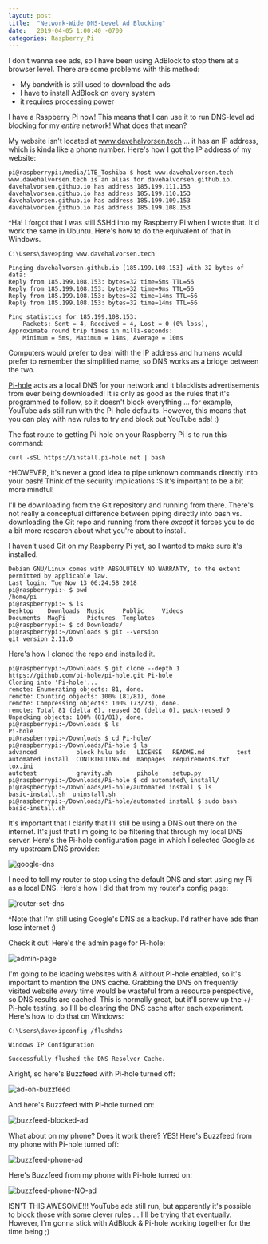 ```yaml
---
layout: post
title:  "Network-Wide DNS-Level Ad Blocking"
date:   2019-04-05 1:00:40 -0700
categories: Raspberry_Pi
---
```


I don't wanna see ads, so I have been using AdBlock to stop them at a browser level. There are some problems with this method:

* My bandwith is still used to download the ads
* I have to install AdBlock on every system
* it requires processing power

I have a Raspberry Pi now! This means that I can use it to run DNS-level ad blocking for my *entire* network! What does that mean?

My website isn't located at www.davehalvorsen.tech ... it has an IP address, which is kinda like a phone number. Here's how I got the IP address of my website:

```console
pi@raspberrypi:/media/1TB_Toshiba $ host www.davehalvorsen.tech
www.davehalvorsen.tech is an alias for davehalvorsen.github.io.
davehalvorsen.github.io has address 185.199.111.153
davehalvorsen.github.io has address 185.199.110.153
davehalvorsen.github.io has address 185.199.109.153
davehalvorsen.github.io has address 185.199.108.153
```

^Ha! I forgot that I was still SSHd into my Raspberry Pi when I wrote that. It'd work the same in Ubuntu. Here's how to do the equivalent of that in Windows.

```console
C:\Users\dave>ping www.davehalvorsen.tech

Pinging davehalvorsen.github.io [185.199.108.153] with 32 bytes of data:
Reply from 185.199.108.153: bytes=32 time=5ms TTL=56
Reply from 185.199.108.153: bytes=32 time=9ms TTL=56
Reply from 185.199.108.153: bytes=32 time=14ms TTL=56
Reply from 185.199.108.153: bytes=32 time=14ms TTL=56

Ping statistics for 185.199.108.153:
    Packets: Sent = 4, Received = 4, Lost = 0 (0% loss),
Approximate round trip times in milli-seconds:
    Minimum = 5ms, Maximum = 14ms, Average = 10ms
```

Computers would prefer to deal with the IP address and humans would prefer to remember the simplified name, so DNS works as a bridge between the two.


[Pi-hole](https://pi-hole.net/) acts as a local DNS for your network and it blacklists advertisements from ever being downloaded! It is only as good as the rules that it's programmed to follow, so it doesn't block everything ... for example, YouTube ads still run with the Pi-hole defaults. However, this means that you can play with new rules to try and block out YouTube ads! :)

The fast route to getting Pi-hole on your Raspberry Pi is to run this command:

```console
curl -sSL https://install.pi-hole.net | bash
```

^HOWEVER, it's never a good idea to pipe unknown commands directly into your bash! Think of the security implications :S It's important to be a bit more mindful!

I'll be downloading from the Git repository and running from there. There's not really a conceptual difference between piping directly into bash vs. downloading the Git repo and running from there *except* it forces you to do a bit more research about what you're about to install.

I haven't used Git on my Raspberry Pi yet, so I wanted to make sure it's installed.

```console
Debian GNU/Linux comes with ABSOLUTELY NO WARRANTY, to the extent
permitted by applicable law.
Last login: Tue Nov 13 06:24:58 2018
pi@raspberrypi:~ $ pwd
/home/pi
pi@raspberrypi:~ $ ls
Desktop    Downloads  Music     Public     Videos
Documents  MagPi      Pictures  Templates
pi@raspberrypi:~ $ cd Downloads/
pi@raspberrypi:~/Downloads $ git --version
git version 2.11.0
```

Here's how I cloned the repo and installed it.

```console
pi@raspberrypi:~/Downloads $ git clone --depth 1 https://github.com/pi-hole/pi-hole.git Pi-hole
Cloning into 'Pi-hole'...
remote: Enumerating objects: 81, done.
remote: Counting objects: 100% (81/81), done.
remote: Compressing objects: 100% (73/73), done.
remote: Total 81 (delta 6), reused 30 (delta 0), pack-reused 0
Unpacking objects: 100% (81/81), done.
pi@raspberrypi:~/Downloads $ ls
Pi-hole
pi@raspberrypi:~/Downloads $ cd Pi-hole/
pi@raspberrypi:~/Downloads/Pi-hole $ ls
advanced           block hulu ads   LICENSE   README.md         test
automated install  CONTRIBUTING.md  manpages  requirements.txt  tox.ini
autotest           gravity.sh       pihole    setup.py
pi@raspberrypi:~/Downloads/Pi-hole $ cd automated\ install/
pi@raspberrypi:~/Downloads/Pi-hole/automated install $ ls
basic-install.sh  uninstall.sh
pi@raspberrypi:~/Downloads/Pi-hole/automated install $ sudo bash basic-install.sh
```

It's important that I clarify that I'll still be using a DNS out there on the internet. It's just that I'm going to be filtering that through my local DNS server. Here's the Pi-hole configuration page in which I selected Google as my upstream DNS provider:

![google-dns](/assets/2019-04-05-DNS_Raspberry/google-dns.PNG)

I need to tell my router to stop using the default DNS and start using my Pi as a local DNS. Here's how I did that from my router's config page:

![router-set-dns](/assets/2019-04-05-DNS_Raspberry/router-set-dns.PNG)

^Note that I'm still using Google's DNS as a backup. I'd rather have ads than lose internet :)

Check it out! Here's the admin page for Pi-hole:

![admin-page](/assets/2019-04-05-DNS_Raspberry/admin-page.PNG)

I'm going to be loading websites with & without Pi-hole enabled, so it's important to mention the DNS cache. Grabbing the DNS on frequently visited website *every* time would be wasteful from a resource perspective, so DNS results are cached. This is normally great, but it'll screw up the +/- Pi-hole testing, so I'll be clearing the DNS cache after each experiment. Here's how to do that on Windows:

```console
C:\Users\dave>ipconfig /flushdns

Windows IP Configuration

Successfully flushed the DNS Resolver Cache.
```

Alright, so here's Buzzfeed with Pi-hole turned off:

![ad-on-buzzfeed](/assets/2019-04-05-DNS_Raspberry/ad-on-buzzfeed.PNG)

And here's Buzzfeed with Pi-hole turned on:

![buzzfeed-blocked-ad](/assets/2019-04-05-DNS_Raspberry/buzzfeed-blocked-ad.PNG)

What about on my phone? Does it work there? YES! Here's Buzzfeed from my phone with Pi-hole turned off:

![buzzfeed-phone-ad](/assets/2019-04-05-DNS_Raspberry/buzzfeed-phone-ad.png)

Here's Buzzfeed from my phone with Pi-hole turned on:

![buzzfeed-phone-NO-ad](/assets/2019-04-05-DNS_Raspberry/buzzfeed-phone-NO-ad.png)

ISN'T THIS AWESOME!!! YouTube ads still run, but apparently it's possible to block those with some clever rules ... I'll be trying that eventually. However, I'm gonna stick with AdBlock & Pi-hole working together for the time being ;)
